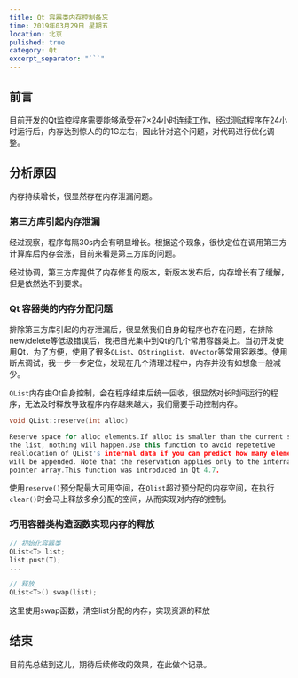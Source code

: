 ```yaml
---
title: Qt 容器类内存控制备忘
time: 2019年03月29日 星期五
location: 北京
pulished: true
category: Qt
excerpt_separator: "```"
---
```


## 前言
目前开发的Qt监控程序需要能够承受在7×24小时连续工作，经过测试程序在24小时运行后，内存达到惊人的的1G左右，因此针对这个问题，对代码进行优化调整。

## 分析原因
内存持续增长，很显然存在内存泄漏问题。

### 第三方库引起内存泄漏

经过观察，程序每隔30s内会有明显增长。根据这个现象，很快定位在调用第三方计算库后内存会涨，目前来看是第三方库的问题。

经过协调，第三方库提供了内存修复的版本，新版本发布后，内存增长有了缓解，但是依然达不到要求。

### Qt 容器类的内存分配问题

排除第三方库引起的内存泄漏后，很显然我们自身的程序也存在问题，在排除new/delete等低级错误后，我把目光集中到Qt的几个常用容器类上。当初开发使用Qt，为了方便，使用了很多<code>QList</code>、<code>QStringList</code>、<code>QVector</code>等常用容器类。使用断点调试，我一步一步定位，发现在几个清理过程中，内存并没有如想象一般减少。

<code>QList</code>内存由Qt自身控制，会在程序结束后统一回收，很显然对长时间运行的程序，无法及时释放导致程序内存越来越大，我们需要手动控制内存。

```C++
void QList::reserve(int alloc)

Reserve space for alloc elements.If alloc is smaller than the current size of 
the list, nothing will happen.Use this function to avoid repetetive 
reallocation of QList's internal data if you can predict how many elements 
will be appended. Note that the reservation applies only to the internal 
pointer array.This function was introduced in Qt 4.7.
```

使用<code>reserve()</code>预分配最大可用空间，在<code>Qlist</code>超过预分配的内存空间，在执行<code>clear()</code>时会马上释放多余分配的空间，从而实现对内存的控制。

### 巧用容器类构造函数实现内存的释放

```C++
// 初始化容器类
QList<T> list;
list.pust(T);
...

// 释放
QList<T>().swap(list);
```
这里使用swap函数，清空list分配的内存，实现资源的释放

## 结束
目前先总结到这儿，期待后续修改的效果，在此做个记录。